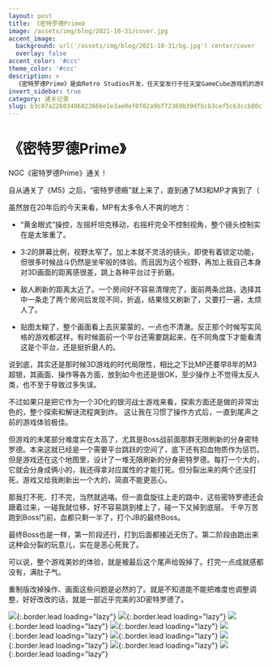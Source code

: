 ```yaml
---
layout: post
title: 《密特罗德Prime》
image: /assets/img/blog/2021-10-31/cover.jpg
accent_image: 
  background: url('/assets/img/blog/2021-10-31/bg.jpg') center/cover
  overlay: false
accent_color: '#ccc'
theme_color: '#ccc'
description: >
  《密特罗德Prime》是由Retro Studios开发，任天堂发行于任天堂GameCube游戏机的游戏。<br>游戏于2002年11月在北美发行，翌年在日本和欧洲发行。<br>《密特罗德Prime》是密特罗德系列的第五部主要游戏，也是首部采用3D的游戏。<br>因为探索优先于战斗，任天堂称游戏为第一人称冒险游戏而非第一人称射击游戏。
invert_sidebar: true
category: 通关记录
slug: b3c87a22603406823666e1e3ae0ef0f02a9bf72369b39dfbcb3cef5c63ccb80c
---
```


# 《密特罗德Prime》

NGC《密特罗德Prime》通关！

自从通关了《M5》之后，“密特罗德瘾”就上来了，直到通了M3和MP才爽到了（

虽然放在20年后的今天来看，MP有太多令人不爽的地方：

- “黄金眼式”操控，左摇杆坦克移动，右摇杆完全不控制视角，整个镜头控制实在是太笨重了。

- 3:2的屏幕比例，视野太窄了。加上本就不灵活的镜头，即使有着锁定功能，但很多时候战斗仍然是坐牢般的体验。而且因为这个视野，再加上我自己本身对3D画面的距离感很差，跳上各种平台过于折磨。

- 敌人刷新的距离太近了。一个房间好不容易清理完了，面前两条岔路，选择其中一条走了两个房间后发现不同，折返，结果怪又刷新了，又要打一遍，太烦人了。

- 贴图太糊了，整个画面看上去灰蒙蒙的，一点也不清澈。反正那个时候写实风格的游戏都这样，有时候面前一个平台还需要跳起来，在不同角度下才能看清这是个平台，还是挺折磨人的。

说到底，其实还是那时候3D游戏的时代局限性，相比之下比MP还要早8年的M3超银，其画面、操作等各方面，放到如今也还是很OK，至少操作上不觉得太反人类，也不至于导致过多失误。

不过如果只是把它作为一个3D化的银河战士游戏来看，探索方面还是做的非常出色的，整个探索和解谜流程爽到炸。
这让我在习惯了操作方式后，一直到尾声之前的游戏体验极佳。

但游戏的末尾部分难度实在太高了，尤其是Boss战前面那群无限刷新的分身密特罗德。本来这就已经是一个需要平台跳跃的空间了，底下还有扣血物质作为惩罚。
但是游戏还在这个地图里，设计了一堆无限刷新的分身密特罗德。每打一个大的，它就会分身成俩小的，我还得拿对应属性的才能打死。但分裂出来的两个还没打死，游戏又给我刷新出一个大的，简直不能更恶心。

那我打不死、打不完，当然就逃咯。但一直盘旋往上走的路中，这些密特罗德还会跟着过来，一碰我就位移，好不容易跳到楼上了，碰一下又掉到底层。
千辛万苦跑到Boss门前，血都只剩一半了，打个JB的最终Boss。

最终Boss也是一样，第一阶段还行，打到后面都接近无伤了。第二阶段由跑出来这种会分裂的玩意儿，实在是恶心死我了。

可以说，整个游戏美妙的体验，就是被最后这个尾声给毁掉了。打完一点成就感都没有，满肚子气。

重制版改掉操作、画面这些问题是必然的了。就是不知道能不能把难度也调整调整，好好改改的话，就是一部近乎完美的3D密特罗德了。



![](/assets/img/blog/2021-10-31/1.jpg){:.border.lead loading="lazy"}
![](/assets/img/blog/2021-10-31/2.jpg){:.border.lead loading="lazy"}
![](/assets/img/blog/2021-10-31/3.jpg){:.border.lead loading="lazy"}
![](/assets/img/blog/2021-10-31/4.jpg){:.border.lead loading="lazy"}
![](/assets/img/blog/2021-10-31/5.jpg){:.border.lead loading="lazy"}
![](/assets/img/blog/2021-10-31/6.jpg){:.border.lead loading="lazy"}
![](/assets/img/blog/2021-10-31/7.jpg){:.border.lead loading="lazy"}
![](/assets/img/blog/2021-10-31/8.jpg){:.border.lead loading="lazy"}
![](/assets/img/blog/2021-10-31/9.jpg){:.border.lead loading="lazy"}

